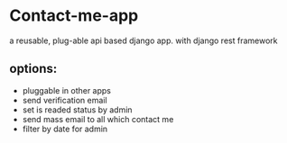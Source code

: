# Contact-me-app
a reusable, plug-able api based django app. with django rest framework
## options:
* pluggable in other apps
* send verification email
* set is readed status by admin
* send mass email to all which contact me
* filter by date for admin
